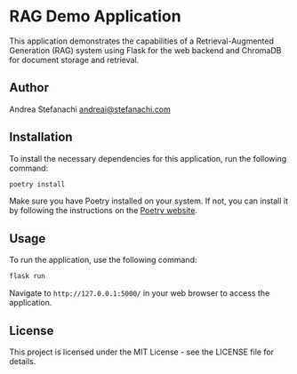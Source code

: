 # RAG Demo Application

This application demonstrates the capabilities of a Retrieval-Augmented Generation (RAG) system using Flask for the web backend and ChromaDB for document storage and retrieval.

## Author

Andrea Stefanachi <andreai@stefanachi.com>

## Installation

To install the necessary dependencies for this application, run the following command:

```bash
poetry install
```

Make sure you have Poetry installed on your system. If not, you can install it by following the instructions on the [Poetry website](https://python-poetry.org/docs/).

## Usage

To run the application, use the following command:

```bash
flask run
```

Navigate to `http://127.0.0.1:5000/` in your web browser to access the application.

## License

This project is licensed under the MIT License - see the LICENSE file for details.
